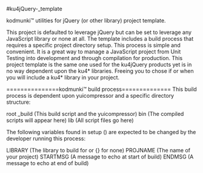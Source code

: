 #ku4jQuery-_template


kodmunki™ utilities for jQuery (or other library) project template.

This project is defaulted to leverage jQuery but can be set to leverage any JavaScript library or none at all. The template includes a build process that requires a specific project directory setup. This process is simple and convenient. It is a great way to manage a JavaScript project from Unit Testing into development and through compilation for production. This project template is the same one used for the ku4jQuery products yet is in no way dependent upon the ku4* libraries. Freeing you to chose if or when you will include a ku4* library in your project.


===============kodmunki™ build process==============
This build process is dependent upon yuicompressor
and a specific directory structure:

 root
   _build (This build script and the yuicompressor)
   bin (The compiled scripts will appear here)
   lib (All script files go here)

 The following variables found in setup () are
 expected to be changed by the developer running
 this process:

 LIBRARY (The library to build for or {} for none)
 PROJNAME (The name of your project)
 STARTMSG (A message to echo at start of build)
 ENDMSG (A message to echo at end of build)
